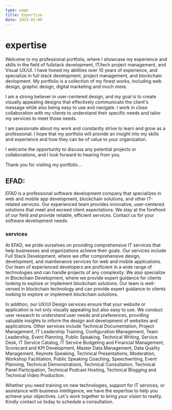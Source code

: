 ```yaml
---
type: page
title: Expertise
date: 2023-01-09
---
```


# expertise
Welcome to my professional portfolio, where I showcase my experience and skills in the field of fullstack development, IT/tech project management, and Visual UX/UI. I have honed my abilities over 10 years of experience, and specialize in full stack development, project management, and blockchain devlopment. My portfolio is a collection of my finest works, including web design, graphic design, digital marketing and much more.

I am a strong believer in user-centered design, and my goal is to create visually appealing designs that effectively communicate the client's message while also being easy to use and navigate. I work in close collaboration with my clients to understand their specific needs and tailor my services to meet those needs.

I am passionate about my work and constantly strive to learn and grow as a professional. I hope that my portfolio will provide an insight into my skills and experience and how they can be of value to your organization.

I welcome the opportunity to discuss any potential projects or collaborations, and I look forward to hearing from you.

Thank you for visiting my portfolio...  

## EFAD: 

*EFAD* is a professional software development company that specializes in web and mobile app development, blockchain solutions, and other IT-related services. Our experienced team provides innovative, user-centered solutions that meet and exceed client expectations. We stay at the forefront of our field and provide reliable, efficient services. Contact us for your software development needs.

### services

At EFAD, we pride ourselves on providing comprehensive IT services that help businesses and organizations achieve their goals. Our services include Full Stack Development, where we offer comprehensive design, development, and maintenance services for web and mobile applications. Our team of experienced developers are proficient in a wide range of technologies and can handle projects of any complexity. We also specialize in Blockchain Development, where we provide expert guidance for clients looking to explore or implement blockchain solutions. Our team is well-versed in blockchain technology and can provide expert guidance to clients looking to explore or implement blockchain solutions. 

In addition, our UX/UI Design services ensure that your website or application is not only visually appealing but also easy to use. We conduct user research to understand user needs and preferences, providing valuable insights to inform the design and development of websites and applications. Other services include Technical Documentation, Project Management, IT Leadership Training, Configuration Management, Team Leadership, Event Planning, Public Speaking, Technical Writing, Service Desk, IT Service Catalog, IT Service Budgeting and Financial Management, Scorecard and KPI Development, Master Data Management, Data Quality Management, Keynote Speaking, Technical Presentations, Moderation, Workshop Facilitation, Public Speaking Coaching, Speechwriting, Event Planning, Technical Demonstrations, Technical Consultation, Technical Panel Participation, Technical Podcast Hosting, Technical Blogging and Technical Video Production. 

Whether you need training on new technologies, support for IT services, or assistance with business intelligence, we have the expertise to help you achieve your objectives. Let's work together to bring your vision to reality. Kindly contact us today to schedule a consultation.



